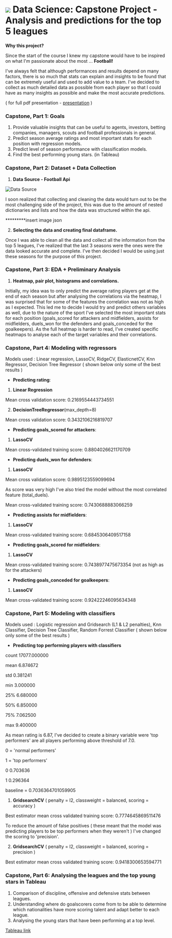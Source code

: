 # ![](https://ga-dash.s3.amazonaws.com/production/assets/logo-9f88ae6c9c3871690e33280fcf557f33.png) Data Science: Capstone Project - Analysis and predictions for the top 5 leagues

**Why this project?**

Since the start of the course I knew my capstone would have to be inspired on what I'm passionate about the most ... **Football!**

I've always felt that although performances and results depend on many factors, there is so much that stats can explain and insights to be found that can be extremely useful and used to add value to a team. I've decided to collect as much detailed data as possible from each player so that I could have as many insights as possible and make the most accurate predictions.

( for full pdf presentation - [presentation](https://github.com/rodmarialvas/Capstone-Rodolfo/blob/main/Capstone%20Data%20Science%20-%20Rodolfo.pdf) )


### **Capstone, Part 1: Goals**

1. Provide valuable insights that can be useful to agents, investors, betting companies, managers, scouts and football professionals in general.
2. Predict season average ratings and most important stats for each position with regression models. 
3. Predict level of season performance with classification models. 
4. Find the best performing young stars. (in Tableau) 

### **Capstone, Part 2: Dataset + Data Collection**

1. **Data Source - Football Api**

![Data Source](/assets/images/philly-magic-gardens.jpg "Philadelphia's Magic Gardens")

I soon realized that collecting and cleaning the data would turn out to be the most challenging side of the project, this was due to the amount of nested dictionaries and lists and how the data was structured within the api.

*********insert image json 

2. **Selecting the data and creating final dataframe.**

Once I was able to clean all the data and collect all the information from the top 5 leagues, I've realized that the last 3 seasons were the ones were the data looked accurate and complete. I've then decided I would be using just these seasons for the purpose of this project.


### **Capstone, Part 3: EDA + Preliminary Analysis**

1. **Heatmap, pair plot, histograms and correlations.**

Initially, my idea was to only predict the average rating players get at the end of each season but after analysing the correlations via the heatmap, I was surprised that for some of the features the correlation was not as high as I expected. This led me to decide I would try and predict others variables as well, due to the nature of the sport I've selected the most important stats for each position (goals_scored for attackers and midfielders, assists for midfielders, duels_won for the defenders and goals_conceded for the goalkeepers). As the full heatmap is harder to read, I've created specific heatmaps to analyse each of the target variables and their correlations.


### **Capstone, Part 4: Modeling with regressors**

Models used : Linear regression, LassoCV, RidgeCV, ElasticnetCV, Knn Regressor, Decision Tree Regressor ( shown below only some of the best results )

- **Predicting rating**:

1. **Linear Regression** 

Mean cross validation score: 0.2169554443734551

2. **DecisionTreeRegressor**(max_depth=8)

Mean cross validation score: 0.3432106216819707

- **Predicting goals_scored for attackers**:

1. **LassoCV**

Mean cross-validated training score: 0.8804026621170709

- **Predicting duels_won for defenders**:

1. **LassoCV**

Mean cross validation score: 0.9895123559099694

As score was very high I've also tried the model without the most correlated feature (total_duels).

Mean cross-validated training score: 0.7430688883066259

- **Predicting assists for midfielders**:

1. **LassoCV**

Mean cross-validated training score: 0.6845306409517158

- **Predicting goals_scored for midfielders**:

1. **LassoCV**

Mean cross-validated training score: 0.7438977475673354 (not as high as for the attackers)

- **Predicting goals_conceded for goalkeepers**:

1. **LassoCV**

Mean cross-validated training score: 0.92422246095634348


### **Capstone, Part 5: Modeling with classifiers**

Models used : Logistic regression and Gridsearch (L1 & L2 penalties), Knn Classifier, Decision Tree Classifier, Random Forrest Classifier ( shown below only some of the best results )

- **Predicting top performing players with classifiers**

count    17077.000000

mean         6.874672

std          0.381241

min          3.000000

25%          6.680000

50%          6.850000

75%          7.062500

max          9.400000

As mean rating is 6.87, I've decided to create a binary variable were 'top performers' are all players performing above threshold of 7.0. 

0 = 'normal performers'

1 = 'top performers'

0    0.703636

1    0.296364

baseline = 0.7036364701059905


1. **GridsearchCV** ( penalty = l2, classweight = balanced, scoring = accuracy )

Best estimator mean cross validated training score:
0.7774645869511476

To reduce the amount of false positives ( these meant that the model was predicting players to be top performers when they weren't ) I've changed the scoring to 'precision'.

2. **GridsearchCV** ( penalty = l2, classweight = balanced, scoring = precision )

Best estimator mean cross validated training score:
0.9418300653594771


### **Capstone, Part 6: Analysing the leagues and the top young stars in Tableau**

1. Comparison of discipline, offensive and defensive stats between leagues.
2. Understanding where do goalscorers come from to be able to determine which nationalities have more scoring talent and adapt better to each league.
3. Analysing the young stars that have been performing at a top level.

[Tableau link](https://github.com/rodmarialvas/Capstone-Rodolfo/blob/main/Capstone.twb)
